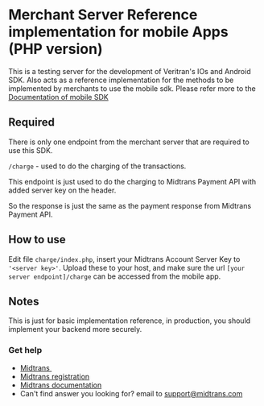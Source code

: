 # Merchant Server Reference implementation for mobile Apps (PHP version)

This is a testing server for the development of Veritran's IOs and Android SDK. Also acts as a reference implementation for the methods to be implemented by merchants to use the mobile sdk.
Please refer more to the [Documentation of mobile SDK](http://mobile-docs.midtrans.com/)

## Required 
There is only one endpoint from the merchant server that are required to use this SDK.

`/charge` - used to do the charging of the transactions.

This endpoint is just used to do the charging to Midtrans Payment API with added server key on the header.

So the response is just the same as the payment response from Midtrans Payment API.

## How to use
Edit file `charge/index.php`, insert your Midtrans Account Server Key to `'<server key>'`.
Upload these to your host, and make sure the url `[your server endpoint]/charge` can be accessed from the mobile app.

## Notes
This is just for basic implementation reference, in production, you should implement your backend more securely.

### Get help
* [Midtrans&nbsp;](https://www.midtrans.com)
* [Midtrans registration](https://dashboard.midtrans.com/register)
* [Midtrans documentation](http://docs.midtrans.com)
* Can't find answer you looking for? email to [support@midtrans.com](mailto:support@midtrans.com)